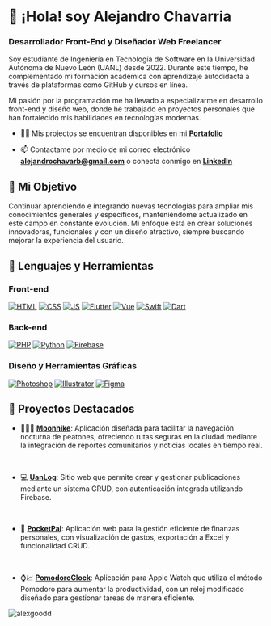 

# 👋 ¡Hola! soy Alejandro Chavarria
### Desarrollador Front-End y Diseñador Web Freelancer

Soy estudiante de Ingeniería en Tecnología de Software en la Universidad Autónoma de Nuevo León (UANL) desde 2022. Durante este tiempo, he complementado mi formación académica con aprendizaje autodidacta a través de plataformas como GitHub y cursos en línea.

Mi pasión por la programación me ha llevado a especializarme en desarrollo front-end y diseño web, donde he trabajado en proyectos personales que han fortalecido mis habilidades en tecnologías modernas.

- 👨‍💻 Mis projectos se encuentran disponibles en mi [**Portafolio**](https://alejandro-chavarb-3364d.web.app)

- 📫 Contactame por medio de mi correo electrónico [**alejandrochavarb@gmail.com**](mailto:alejandrochavarb@gmail.com) o conecta conmigo en [**LinkedIn**](https://www.linkedin.com/in/alejandro-chavarb/)


## 🎯 Mi Objetivo

Continuar aprendiendo e integrando nuevas tecnologías para ampliar mis conocimientos generales y específicos, manteniéndome actualizado en este campo en constante evolución. Mi enfoque está en crear soluciones innovadoras, funcionales y con un diseño atractivo, siempre buscando mejorar la experiencia del usuario.

## 🔧 Lenguajes y Herramientas

### Front-end
[![HTML](https://img.shields.io/badge/html5-31A8FF?style=for-the-badge&logo=html5&logoColor=orange&labelColor=white&color=fa5311)]()
[![CSS](https://img.shields.io/badge/CSS3-31A8FF?style=for-the-badge&logo=css3&logoColor=4a8fff&labelColor=white&color=2d6bcf)]()
[![JS](https://img.shields.io/badge/JAVASCRIPT-31A833?style=for-the-badge&logo=javascript&logoColor=d4a722&labelColor=white&color=edb710)]()
[![Flutter](https://img.shields.io/badge/flutter-31A8FF?style=for-the-badge&logo=flutter&logoColor=0a72ad&labelColor=white&color=49bbfc)]()
[![Vue](https://img.shields.io/badge/vue.js-31A8FF?style=for-the-badge&logo=vue.js&logoColor=26302f&labelColor=white&color=44b365)]()
[![Swift](https://img.shields.io/badge/swift-31A8FF?style=for-the-badge&logo=swift&logoColor=ff9021&labelColor=white&color=cc431d)]()
[![Dart](https://img.shields.io/badge/dart-31A8FF?style=for-the-badge&logo=dart&logoColor=49bbfc&labelColor=white&color=0a72ad)]()
### Back-end
[![PHP](https://img.shields.io/badge/php-31A8FF?style=for-the-badge&logo=php&logoColor=9684bd&labelColor=white&color=9684bd)]()
[![Python](https://img.shields.io/badge/python-31A8FF?style=for-the-badge&logo=python&logoColor=e0cd1b&labelColor=white&color=3b6ba1)]()
[![Firebase](https://img.shields.io/badge/firebase-31A8FF?style=for-the-badge&logo=firebase&logoColor=d63722&labelColor=white&color=ffc800)]()
### Diseño y Herramientas Gráficas
[![Photoshop](https://img.shields.io/badge/Photoshop-31A8FF?style=for-the-badge&logo=adobe-photoshop&logoColor=blue&labelColor=white&color=0c4099)]()
[![Illustrator](https://img.shields.io/badge/Illustrator-31A8FF?style=for-the-badge&logo=adobe-illustrator&logoColor=fc861e&labelColor=white&color=4f0e03)]()
[![Figma](https://img.shields.io/badge/Figma-31A8FF?style=for-the-badge&logo=figma&logoColor=ad24158&labelColor=white&color=292933)]()
## 💼 Proyectos Destacados
- 🌃🚶🏻 [**Moonhike**](https://github.com/AlexGoodD/moonhike): Aplicación diseñada para facilitar la navegación nocturna de peatones, ofreciendo rutas seguras en la ciudad mediante la integración de reportes comunitarios y noticias locales en tiempo real.
<br>

- 💻 [**UanLog**](https://github.com/AlexGoodD/blog-vue): Sitio web que permite crear y gestionar publicaciones mediante un sistema CRUD, con autenticación integrada utilizando Firebase.
<br>

- 💸 [**PocketPal**](https://github.com/AlexGoodD/PocketPal): Aplicación web para la gestión eficiente de finanzas personales, con visualización de gastos, exportación a Excel y funcionalidad CRUD.
<br>

- ⌚️📈 [**PomodoroClock**](https://github.com/AlexGoodD/Pomodoro-Clock-WatchOS): Aplicación para Apple Watch que utiliza el método Pomodoro para aumentar la productividad, con un reloj modificado diseñado para gestionar tareas de manera eficiente.


<p><img align="center" src="https://github-readme-streak-stats.herokuapp.com/?user=alexgoodd&" alt="alexgoodd" /></p>

